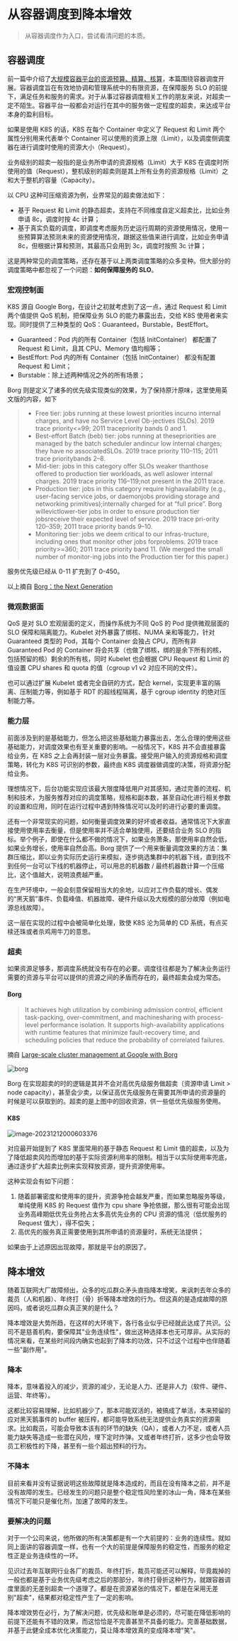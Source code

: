 # 从容器调度到降本增效


> 从容器调度作为入口，尝试看清问题的本质。

## 容器调度

前一篇中介绍了[大规模容器平台的资源预算、精算、核算](https://mp.weixin.qq.com/s/ctMAaxaQ_EV3mqlswVwMOA)，本篇围绕容器调度开展。容器调度旨在有效地协调和管理系统中的有限资源，在保障服务 SLO 的前提下，满足任务和服务的需求。对于从事过容器调度相关工作的朋友来说，对超卖一定不陌生。容器平台一般都会对运行在其中的服务做一定程度的超卖，来达成平台本身的盈利目标。

如果是使用 K8S 的话，K8S 在每个 Container 中定义了 Request 和 Limit 两个属性分别用来代表单个 Container 可以使用的资源上限（Limit），以及调度侧调度器在进行调度时使用的资源大小（Request）。

业务级别的超卖一般指的是业务所申请的资源规格（Limit）大于 K8S 在调度时所使用的值（Request），整机级别的超卖则是其上所有业务的资源规格（Limit）之和大于整机的容量（Capacity）。

以 CPU 这种可压缩资源为例，业界常见的超卖做法如下：

- 基于 Request 和 Limit 的静态超卖，支持在不同维度自定义超卖比，比如业务申请 8c，调度时按 4c 计算；
- 基于真实负载的调度，即调度考虑服务历史运行周期的资源使用情况，使用一些预算算法预测未来的资源使用情况，跟据这些值来进行调度，比如业务申请 8c，但根据计算和预测，其最高只会用到 3c，调度时按照 3c 计算；

这是两种常见的调度策略，还存在基于以上两类调度策略的众多变种。但大部分的调度策略中都忽视了一个问题：**如何保障服务的 SLO**。

### 宏观控制面

K8S 源自 Google Borg，在设计之初就考虑到了这一点，通过 Request 和 Limit 两个值提供 QoS 机制，把保障业务 SLO 的能力暴露出去，交给 K8S 使用者来实现。同时提供了三种类型的 QoS：Guaranteed，Burstable，BestEffort。

- Guaranteed：Pod 内的所有 Container（包括 InitContainer） 都配置了 Request 和 Limit，且其 CPU、Memory 值均相等；
- BestEffort: Pod 内的所有 Container（包括 InitContainer） 都没有配置 Request 和 Limit；
- Burstable：除上述两种情况之外的所有场景；

Borg 则是定义了诸多的优先级实现类似的效果，为了保持原汁原味，这里使用英文版的内容，如下

> - Free tier: jobs running at these lowest priorities incurno internal charges, and have no Service Level Ob-jectives (SLOs). 2019 trace priority<=99; 2011 tracepriority bands 0 and 1.
> - Best-effort Batch (beb) tier: jobs running at thesepriorities are managed by the batch scheduler andincur low internal charges; they have no associatedSLOs. 2019 trace priority 110–115; 2011 trace prioritybands 2–8.
> - Mid-tier: jobs in this category offer SLOs weaker thanthose offered to production tier workloads, as well aslower internal charges. 2019 trace priority 116–119;not present in the 2011 trace.
> - Production tier: jobs in this category require highavailability (e.g., user-facing service jobs, or daemonjobs providing storage and networking primitives);internally charged for at “full price”. Borg willevictlower-tier jobs in order to ensure production tier jobsreceive their expected level of service. 2019 trace pri-ority 120–359; 2011 trace priority bands 9–10.
> - Monitoring tier: jobs we deem critical to our infras-tructure, including ones that monitor other jobs forproblems. 2019 trace priority>=360; 2011 trace priority band 11. (We merged the small number of monitor-ing jobs into the Production tier for this paper.)

服务优先级已经从 0-11 扩充到了 0-450。

以上摘自 [Borg：the Next Generation](https://dl.acm.org/doi/epdf/10.1145/3342195.3387517)

### 微观数据面

QoS 是对 SLO 宏观层面的定义，而操作系统为不同 QoS 的 Pod 提供微观层面的 SLO 保障和隔离能力。Kubelet 对外暴露了绑核、NUMA 亲和等能力，针对 Guaranteed 类型的 Pod，其每个 Container 会独占 CPU，而所有非 Guaranteed Pod 的 Container 将会共享（也做了绑核，绑的是余下所有的核，包括预留的核）剩余的所有核，同时 Kubelet 也会根据 CPU Request 和 Limit 的值设置 CPU shares 和 quota 的值（cgroup v1 v2 对应不同的文件）。

也可以通过扩展 Kubelet 或者完全自研的方式，配合 kernel，实现更丰富的隔离、压制能力等，例如基于 RDT 的超线程隔离，基于 cgroup identity 的绝对压制能力等。

### 能力层

前面涉及到的是基础能力，但怎么把这些基础能力暴露出去，怎么合理的使用这些基础能力，对调度效果也有至关重要的影响。一般情况下，K8S 并不会直接暴露给业务，在 K8S 之上会再封装一层对业务暴露。接受用户输入的资源规格和调度策略，转化为 K8S 可识别的参数，最终由 K8S 调度器做调度的决策，将资源分配给业务。

理想情况下，后台功能实现应该最大限度降低用户对其感知，通过完善的流程、机制和技术，为服务推荐对应的调度策略，规格和副本数，甚至自动化进行相关参数的设置和应用，同时在运行过程中遇到特殊情况可以及时的进行必要的重调度。

还有一个非常现实的问题，如何衡量调度效果的好坏或者收益。通常情况下大家直接使用使用率去衡量，但是使用率并不适合单独使用，还要结合业务 SLO 的指标。举个例子，即使在什么都不做的情况下，如果业务萧条，那使用率自然会低，如果业务增长，使用率自然会高。Borg 提供了一个用来衡量调度效果的方法：集群压缩比，即以业务实际历史运行来模拟，逐步挑选集群中的机器下线，直到找不到任何一台可以下线的机器停止，可以用总的机器数 / 最终机器数计算一个压缩比，这个值越大，说明浪费越严重。

在生产环境中，一般会刻意保留相当大的余地，以应对工作负载的增长、偶发的“黑天鹅”事件、负载峰值、机器故障、硬件升级以及大规模的部分故障（例如电源总线故障）。

这一层在实现的过程中会被简单化处理，致使 K8S 沦为简单的 CD 系统，有点买椟还珠或者杀鸡用牛刀的意思。

### 超卖

如果资源足够多，那调度系统就没有存在的必要。调度往往都是为了解决业务运行需要的资源与平台可以提供的资源之间的矛盾而存在的，最终超卖会成为常态。

#### Borg

> It achieves high utilization by combining admission control, efficient task-packing, over-commitment, and machinesharing with process-level performance isolation. It supports high-availability applications with runtime features that minimize  fault-recovery time, and scheduling policies that reduce the probability of correlated failures.

摘自 [Large-scale cluster management at Google with Borg](https://dl.acm.org/doi/epdf/10.1145/2741948.2741964)

![borg](borg.png)

Borg 在实现超卖的时的逻辑是其并不会对高优先级服务做超卖（资源申请 Limit > node capacity），甚至会少卖，以保证高优先级服务在需要其所申请的资源量的时候是可以获取到的。超卖的是上图中的回收资源，供一些低优先级服务使用。

#### K8S

![image-20231212000603376](k8s.png)

对应最开始提到了 K8S 里面常用的基于静态 Request 和 Limit 值的超卖，以及为了降低超卖风险而增加的基于实际资源利用率的限制。相当于以实际使用率兜底，通过逐步扩大超卖比例来实现释放资源，提升资源使用率。

这种实现会有如下问题：

1. 随着部署密度和使用率的提升，资源争抢会越发严重，而如果忽略服务等级，单纯使用 K8S 的 Request 值作为 cpu share 争抢依据，那么很有可能会出现业务高峰期低优先业务抢占太多高优先业务的 CPU 资源的情况（低优服务的 Request 值大），得不偿失；
2. 高优先的服务真正需要使用到其所申请的资源量时，系统无法提供；

如果由于上述原因出现故障，那就是平台的原因了。

## 降本增效

随着互联网大厂故障频出，众多的吃瓜群众矛头直指降本增笑，来讽刺去年众多的裁员（人和机器）、年终打（骨）折等降本增效的行为。但这真的是造成故障的原因吗，或者说吃瓜群众真正笑的是什么？

降本增效是大势所趋，在这样的大环境下，各行各业似乎已经就此达成了共识。公司不是慈善机构，要保障其"业务连续性"，做出这种选择本也无可厚非。从实际的情况来看，在某些时间段内确实也起到了降本的功效，只不过这个过程中也伴随着一些"副作用"。

### **降本**

降本，意味着投入的减少，资源的减少，无论是人力、还是非人力（软件、硬件、运营、年终等）。

这都比较容易理解，比如机器少了，那本可能双活的，被搞成了单活，本来预留的应对黑天鹅事件的 buffer 被压榨，都可能导致系统无法提供业务真实的资源需求。比如裁员，可能会导致本该有的环节的缺失（QA），或者人力不足，或者人员能力缺失等造成一些潜在风险，埋下定时炸弹。又或者年终打折，这多少也会导致员工积极性的下降，甚至有一些个超出预料的行为。

### 不降本

目前来看并没有证据说明这些故障就是降本造成的，而且在没有降本之前，并不是没有故障的发生。已经发生的问题只是整个稳定性风险里的冰山一角，降本在某些情况下可能只是催化剂，加速了故障的发生。

### 要解决的问题

对于一个公司来说，他所做的所有决策都是有一个大前提的：业务的连续性。就如同上面讲的容器调度一样，也有一个大的前提是保障服务的稳定性，而服务的稳定性正是业务连续性的一环。

见识过去年互联网行业各厂的裁员、年终打折，裁员可能还可以解释，毕竟裁掉的一般也都是基于业务优先级考虑之后的那部分，年终打骨折这种行为，就跟容器调度里面的无差别超卖一个道理了。都是在资源紧张的情况下，都是在采用无差别"超卖"，结果都对稳定性产生了一定的影响。

降本增效势在必行，为了解决问题，优先级和账单是必须的，尽可能在降低影响的前提下还能有不错的效果，而这恰恰是不完善甚至不具备的能力。完善基础数据，并基于此健全成本优化决策能力，莫让降本增效真的变成降本增"笑"。

